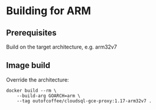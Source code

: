 # Building for ARM

## Prerequisites

Build on the target architecture, e.g. arm32v7

## Image build

Override the architecture:

    docker build --rm \
        --build-arg GOARCH=arm \
        --tag outofcoffee/cloudsql-gce-proxy:1.17-arm32v7 .
